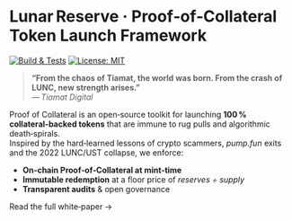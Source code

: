 # Lunar Reserve · Proof‑of‑Collateral Token Launch Framework

[![Build & Tests](https://github.com/Tiamat-Digital/proof-of-collateral/actions/workflows/test.yml/badge.svg)](../../actions)
[![License: MIT](https://img.shields.io/badge/license-MIT-blue.svg)](LICENSE)

> **“From the chaos of Tiamat, the world was born. From the crash of LUNC, new strength arises.”**  
> — *Tiamat Digital*

Proof of Collateral is an open‑source toolkit for launching **100 % collateral‑backed tokens** that are immune to rug pulls and algorithmic death‑spirals.  
Inspired by the hard‑learned lessons of crypto scammers, *pump.fun* exits and the 2022 LUNC/UST collapse, we enforce:

* **On‑chain Proof‑of‑Collateral at mint‑time**  
* **Immutable redemption** at a floor price of _reserves ÷ supply_  
* **Transparent audits** & open governance

Read the full white‑paper → 


